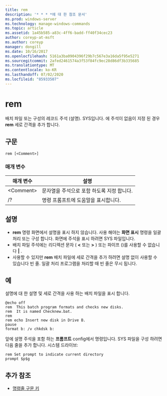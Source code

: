 ```yaml
---
title: rem
description: '* * * *에 대 한 참조 문서'
ms.prod: windows-server
ms.technology: manage-windows-commands
ms.topic: article
ms.assetid: 1a45b585-a83c-4ff6-badd-ff40f34cec23
author: coreyp-at-msft
ms.author: coreyp
manager: dongill
ms.date: 10/16/2017
ms.openlocfilehash: 5161a3ba0904396f29b7c567e3a16da5f95e5271
ms.sourcegitcommit: 2afed2461574a3f53f84fc9ec28d86df3b335685
ms.translationtype: MT
ms.contentlocale: ko-KR
ms.lasthandoff: 07/02/2020
ms.locfileid: "85933507"
---
```

# <a name="rem"></a>rem



배치 파일 또는 구성의 레코드 주석 (설명). SYS입니다. 에 주석이 없음이 지정 된 경우 **rem** 세로 간격을 추가 합니다.



## <a name="syntax"></a>구문

```
rem [<Comment>]
```

### <a name="parameters"></a>매개 변수

|매개 변수|설명|
|---------|-----------|
|\<Comment>|문자열을 주석으로 포함 하도록 지정 합니다.|
|/?|명령 프롬프트에 도움말을 표시합니다.|

## <a name="remarks"></a>설명

-   **rem** 명령 화면에서 설명을 표시 하지 않습니다. 사용 해야는 **화면 표시** 명령을 일괄 처리 또는 구성 합니다. 화면에 주석을 표시 하려면 SYS 파일입니다.
-   배치 파일 주석에는 리디렉션 문자 ( **<** 또는 **>** ) 또는 파이프 ()를 사용할 수 없습니다 **|** .
-   사용할 수 있지만 **rem** 배치 파일에 세로 간격을 추가 하려면 설명 없이 사용할 수 있습니다 빈 줄. 일괄 처리 프로그램을 처리할 때 빈 줄은 무시 됩니다.

## <a name="examples"></a>예

설명에 대 한 설명 및 세로 간격을 사용 하는 배치 파일을 표시 합니다.
```
@echo off
rem  This batch program formats and checks new disks.
rem  It is named Checknew.bat.
rem
rem echo Insert new disk in Drive B.
pause
format b: /v chkdsk b:
```
앞에 설명 주석을 포함 하는 **프롬프트** config에서 명령입니다. SYS 파일을 구성 하려면 다음 줄을 추가 합니다. 시스템 드라이브:
```
rem Set prompt to indicate current directory
prompt $p$g
```

## <a name="additional-references"></a>추가 참조

- [명령줄 구문 키](command-line-syntax-key.md)